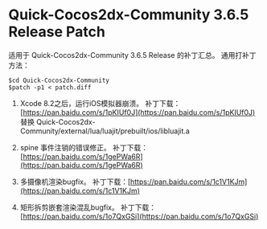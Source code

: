 # Quick-Cocos2dx-Community 3.6.5 Release Patch

适用于 Quick-Cocos2dx-Community 3.6.5 Release 的补丁汇总。
通用打补丁方法：

```
$cd Quick-Cocos2dx-Community
$patch -p1 < patch.diff
```

1. Xcode 8.2之后，运行iOS模拟器崩溃。
	补丁下载：[https://pan.baidu.com/s/1pKIUf0J](https://pan.baidu.com/s/1pKIUf0J)
    替换 Quick-Cocos2dx-Community/external/lua/luajit/prebuilt/ios/libluajit.a

2. spine 事件注销的错误修正。
	补丁下载：[https://pan.baidu.com/s/1gePWa6R](https://pan.baidu.com/s/1gePWa6R)

3. 多摄像机渲染bugfix。
	补丁下载：[https://pan.baidu.com/s/1c1V1KJm](https://pan.baidu.com/s/1c1V1KJm)

4. 矩形拆剪嵌套渲染混乱bugfix。
	补丁下载：[https://pan.baidu.com/s/1o7QxGSi](https://pan.baidu.com/s/1o7QxGSi)